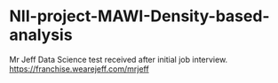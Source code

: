 # NII-project-MAWI-Density-based-analysis
 
Mr Jeff Data Science test received after initial job interview.  
https://franchise.wearejeff.com/mrjeff
